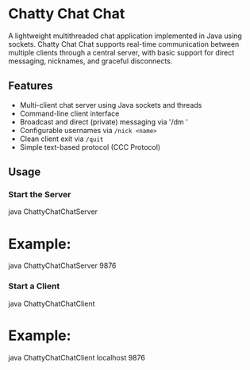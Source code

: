 # Chatty Chat Chat

A lightweight multithreaded chat application implemented in Java using sockets. Chatty Chat Chat supports real-time communication between multiple clients through a central server, with basic support for direct messaging, nicknames, and graceful disconnects.

## Features

- Multi-client chat server using Java sockets and threads
- Command-line client interface
- Broadcast and direct (private) messaging via '/dm <nickname> <message>'
- Configurable usernames via `/nick <name>`
- Clean client exit via `/quit`
- Simple text-based protocol (CCC Protocol)

## Usage

### Start the Server

java ChattyChatChatServer <port>
# Example:
java ChattyChatChatServer 9876

### Start a Client

java ChattyChatChatClient <hostname> <port>
# Example:
java ChattyChatChatClient localhost 9876

